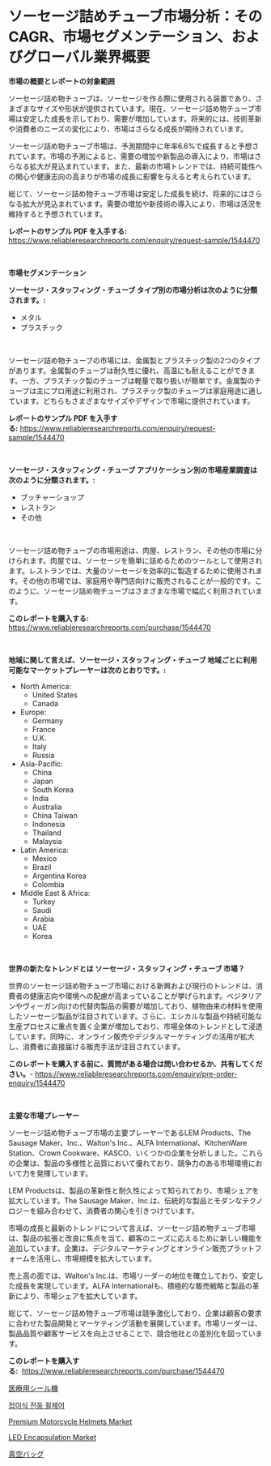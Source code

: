 <p><h1>ソーセージ詰めチューブ市場分析：そのCAGR、市場セグメンテーション、およびグローバル業界概要</h1></p><p><strong>市場の概要とレポートの対象範囲</strong></p>
<p><p>ソーセージ詰め物チューブは、ソーセージを作る際に使用される装置であり、さまざまなサイズや形状が提供されています。現在、ソーセージ詰め物チューブ市場は安定した成長を示しており、需要が増加しています。将来的には、技術革新や消費者のニーズの変化により、市場はさらなる成長が期待されています。</p><p>ソーセージ詰め物チューブ市場は、予測期間中に年率6.6%で成長すると予想されています。市場の予測によると、需要の増加や新製品の導入により、市場はさらなる拡大が見込まれています。また、最新の市場トレンドでは、持続可能性への関心や健康志向の高まりが市場の成長に影響を与えると考えられています。</p><p>総じて、ソーセージ詰め物チューブ市場は安定した成長を続け、将来的にはさらなる拡大が見込まれています。需要の増加や新技術の導入により、市場は活況を維持すると予想されています。</p></p>
<p><strong>レポートのサンプル PDF を入手する:</strong> <a href="https://www.reliableresearchreports.com/enquiry/request-sample/1544470">https://www.reliableresearchreports.com/enquiry/request-sample/1544470</a></p>
<p>&nbsp;</p>
<p><strong>市場セグメンテーション</strong></p>
<p><strong>ソーセージ・スタッフィング・チューブ タイプ別の市場分析は次のように分類されます。:</strong></p>
<p><ul><li>メタル</li><li>プラスチック</li></ul></p>
<p>&nbsp;</p>
<p><p>ソーセージ詰め物チューブの市場には、金属製とプラスチック製の2つのタイプがあります。金属製のチューブは耐久性に優れ、高温にも耐えることができます。一方、プラスチック製のチューブは軽量で取り扱いが簡単です。金属製のチューブは主にプロ用途に利用され、プラスチック製のチューブは家庭用途に適しています。どちらもさまざまなサイズやデザインで市場に提供されています。</p></p>
<p><strong>レポートのサンプル PDF を入手する:</strong>&nbsp;<a href="https://www.reliableresearchreports.com/enquiry/request-sample/1544470">https://www.reliableresearchreports.com/enquiry/request-sample/1544470</a></p>
<p>&nbsp;</p>
<p><strong> ソーセージ・スタッフィング・チューブ アプリケーション別の市場産業調査は次のように分類されます。:</strong></p>
<p><ul><li>ブッチャーショップ</li><li>レストラン</li><li>その他</li></ul></p>
<p>&nbsp;</p>
<p><p>ソーセージ詰め物チューブの市場用途は、肉屋、レストラン、その他の市場に分けられます。肉屋では、ソーセージを簡単に詰めるためのツールとして使用されます。レストランでは、大量のソーセージを効率的に製造するために使用されます。その他の市場では、家庭用や専門店向けに販売されることが一般的です。このように、ソーセージ詰め物チューブはさまざまな市場で幅広く利用されています。</p></p>
<p><strong>このレポートを購入する:</strong>&nbsp; <a href="https://www.reliableresearchreports.com/purchase/1544470">https://www.reliableresearchreports.com/purchase/1544470</a></p>
<p>&nbsp;</p>
<p><strong>地域に関して言えば、ソーセージ・スタッフィング・チューブ 地域ごとに利用可能なマーケットプレーヤーは次のとおりです。:</strong></p>
<p><ul>
    <li>
        North America:
        <ul>
            <li>United States</li>
            <li>Canada</li>
        </ul>
    </li>
    <li>
        Europe:
        <ul>
            <li>Germany</li>
            <li>France</li>
            <li>U.K.</li>
            <li>Italy</li>
            <li>Russia</li>
        </ul>
    </li>
    <li>
        Asia-Pacific:
        <ul>
            <li>China</li>
            <li>Japan</li>
            <li>South Korea</li>
            <li>India</li>
            <li>Australia</li>
            <li>China Taiwan</li>
            <li>Indonesia</li>
            <li>Thailand</li>
            <li>Malaysia</li>
        </ul>
    </li>
    <li>
        Latin America:
        <ul>
            <li>Mexico</li>
            <li>Brazil</li>
            <li>Argentina Korea</li>
            <li>Colombia</li>
        </ul>
    </li>
    <li>
        Middle East & Africa:
        <ul>
            <li>Turkey</li>
            <li>Saudi</li>
            <li>Arabia</li>
            <li>UAE</li>
            <li>Korea</li>
        </ul>
    </li>
    </ul></p>
<p>&nbsp;</p>
<p><strong>世界の新たなトレンドとは ソーセージ・スタッフィング・チューブ 市場？</strong></p>
<p><p>世界のソーセージ詰め物チューブ市場における新興および現行のトレンドは、消費者の健康志向や環境への配慮が高まっていることが挙げられます。ベジタリアンやヴィーガン向けの代替肉製品の需要が増加しており、植物由来の材料を使用したソーセージ製品が注目されています。さらに、エシカルな製品や持続可能な生産プロセスに重点を置く企業が増加しており、市場全体のトレンドとして浸透しています。同時に、オンライン販売やデジタルマーケティングの活用が拡大し、消費者に直接届ける販売手法が注目されています。</p></p>
<p><strong>このレポートを購入する前に、質問がある場合は問い合わせるか、共有してください。</strong>- <a href="https://www.reliableresearchreports.com/enquiry/pre-order-enquiry/1544470">https://www.reliableresearchreports.com/enquiry/pre-order-enquiry/1544470</a></p>
<p>&nbsp;</p>
<p><strong>主要な市場プレーヤー</strong></p>
<p><p>ソーセージ詰め物チューブ市場の主要プレーヤーであるLEM Products、The Sausage Maker、Inc.、Walton's Inc.、ALFA International、KitchenWare Station、Crown Cookware、KASCO、いくつかの企業を分析しました。これらの企業は、製品の多様性と品質において優れており、競争力のある市場環境において力を発揮しています。</p><p>LEM Productsは、製品の革新性と耐久性によって知られており、市場シェアを拡大しています。The Sausage Maker、Inc.は、伝統的な製品とモダンなテクノロジーを組み合わせて、消費者の関心を引きつけています。</p><p>市場の成長と最新のトレンドについて言えば、ソーセージ詰め物チューブ市場は、製品の拡張と改良に焦点を当て、顧客のニーズに応えるために新しい機能を追加しています。企業は、デジタルマーケティングとオンライン販売プラットフォームを活用し、市場規模を拡大しています。</p><p>売上高の面では、Walton's Inc.は、市場リーダーの地位を確立しており、安定した成長を実現しています。ALFA Internationalも、積極的な販売戦略と製品の革新により、市場シェアを拡大しています。</p><p>総じて、ソーセージ詰め物チューブ市場は競争激化しており、企業は顧客の要求に合わせた製品開発とマーケティング活動を展開しています。市場リーダーは、製品品質や顧客サービスを向上させることで、競合他社との差別化を図っています。</p></p>
<p><strong>このレポートを購入する:</strong>&nbsp;&nbsp;<a href="https://www.reliableresearchreports.com/purchase/1544470">https://www.reliableresearchreports.com/purchase/1544470</a></p>
<p><p><a href="https://github.com/CloydAbbott2023/Market-Research-Report-List-1/blob/main/262545913576.md">医療用シール機</a></p><p><a href="https://github.com/vs2869dizt0/Market-Research-Report-List-1/blob/main/165771712416.md">접이식 전동 휠체어</a></p><p><a href="https://issuu.com/reportprime-2/docs/premium-motorcycle-helmets-market-size-2030.pptx">Premium Motorcycle Helmets Market</a></p><p><a href="https://gentle-editor-9db.notion.site/LED-Encapsulation-Market-Size-Global-Industry-Overview-Market-Segmentation-and-Forecast-2024-to-2-7d31753c958947aa9d0dbb147b7b01c4">LED Encapsulation Market</a></p><p><a href="https://github.com/AaronVargas43/Market-Research-Report-List-1/blob/main/768781413575.md">真空バッグ</a></p></p>
